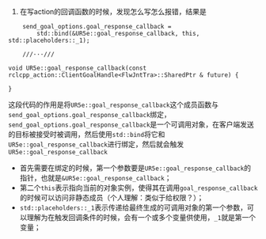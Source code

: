 1. 在写action的回调函数的时候，发现怎么写怎么报错，结果是
```
    send_goal_options.goal_response_callback =
        std::bind(&UR5e::goal_response_callback, this, std::placeholders::_1);

    ///···///

void UR5e::goal_response_callback(const rclcpp_action::ClientGoalHandle<FlwJntTra>::SharedPtr & future) {

}
```

这段代码的作用是将`UR5e::goal_response_callback`这个成员函数与`send_goal_options.goal_response_callback`绑定，`send_goal_options.goal_response_callback`是一个可调用对象，在客户端发送的目标被接受时被调用，然后使用`std::bind`将它和`UR5e::goal_response_callback`进行绑定，然后就会触发``UR5e::goal_response_callback``

- 首先需要在绑定的时候，第一个参数要是`UR5e::goal_response_callback`的指针，也就是`&UR5e::goal_response_callback`；
- 第二个`this`表示指向当前的对象实例，使得其在调用`goal_response_callback`的时候可以访问非静态成员（个人理解：类似于给权限？）；
- `std::placeholders::_1`表示传递给最终生成的可调用对象的第一个参数，可以理解为在触发回调条件的时候，会有一个或多个变量供使用，`_1`就是第一个变量；


